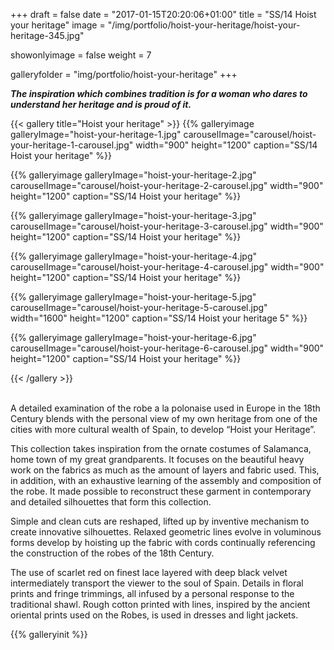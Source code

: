 +++
draft = false
date = "2017-01-15T20:20:06+01:00"
title = "SS/14 Hoist your heritage"
image = "/img/portfolio/hoist-your-heritage/hoist-your-heritage-345.jpg"

showonlyimage = false
weight = 7

galleryfolder = "img/portfolio/hoist-your-heritage"
+++

***The inspiration which combines tradition is for a woman who dares to understand her heritage and is proud of it.***


<!--more-->

{{< gallery title="Hoist your heritage" >}}
  {{% galleryimage galleryImage="hoist-your-heritage-1.jpg" carouselImage="carousel/hoist-your-heritage-1-carousel.jpg" width="900" height="1200" caption="SS/14 Hoist your heritage" %}}

  {{% galleryimage galleryImage="hoist-your-heritage-2.jpg" carouselImage="carousel/hoist-your-heritage-2-carousel.jpg" width="900" height="1200" caption="SS/14 Hoist your heritage" %}}

  {{% galleryimage galleryImage="hoist-your-heritage-3.jpg" carouselImage="carousel/hoist-your-heritage-3-carousel.jpg" width="900" height="1200" caption="SS/14 Hoist your heritage" %}}

  {{% galleryimage galleryImage="hoist-your-heritage-4.jpg" carouselImage="carousel/hoist-your-heritage-4-carousel.jpg" width="900" height="1200" caption="SS/14 Hoist your heritage" %}}

  {{% galleryimage galleryImage="hoist-your-heritage-5.jpg" carouselImage="carousel/hoist-your-heritage-5-carousel.jpg" width="1600" height="1200" caption="SS/14 Hoist your heritage 5" %}}

  {{% galleryimage galleryImage="hoist-your-heritage-6.jpg" carouselImage="carousel/hoist-your-heritage-6-carousel.jpg" width="900" height="1200" caption="SS/14 Hoist your heritage" %}}


{{< /gallery >}}

<br/>
A detailed examination of the robe a la polonaise used in Europe in the 18th Century blends with the personal view of my own heritage from one of the cities with more cultural wealth of Spain, to develop “Hoist your Heritage”.

This collection takes inspiration from the ornate costumes of Salamanca, home town of my great grandparents. It focuses on the beautiful heavy work on the fabrics as much as the amount of layers and fabric used. This, in addition, with an exhaustive learning of the assembly and composition of the robe. It made possible to reconstruct these garment in contemporary and
detailed silhouettes that form this collection.

Simple and clean cuts are reshaped, lifted up by inventive mechanism to create innovative silhouettes. Relaxed geometric lines evolve in voluminous forms develop by hoisting up the fabric with cords continually referencing the construction of the robes of the 18th Century.

The use of scarlet red on finest lace layered with deep black velvet intermediately transport the viewer to the soul of Spain. Details in floral prints and fringe trimmings, all infused by a personal response to the traditional shawl. Rough cotton printed with lines, inspired by the ancient oriental prints used on the Robes, is used in dresses and light jackets.




{{% galleryinit %}}
